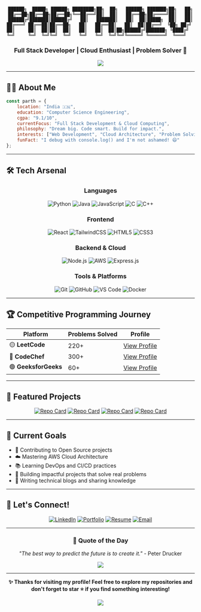 <div align="center">

```
██████╗  █████╗ ██████╗ ████████╗██╗  ██╗   ██████╗ ███████╗██╗   ██╗
██╔══██╗██╔══██╗██╔══██╗╚══██╔══╝██║  ██║   ██╔══██╗██╔════╝██║   ██║
██████╔╝███████║██████╔╝   ██║   ███████║   ██║  ██║█████╗  ██║   ██║
██╔═══╝ ██╔══██║██╔══██╗   ██║   ██╔══██║   ██║  ██║██╔══╝  ╚██╗ ██╔╝ 
██║     ██║  ██║██║  ██║   ██║   ██║  ██║██╗██████╔╝███████╗ ╚████╔╝  
╚═╝     ╚═╝  ╚═╝╚═╝  ╚═╝   ╚═╝   ╚═╝  ╚═╝╚═╝╚═════╝ ╚══════╝  ╚═══╝   
```

### Full Stack Developer | Cloud Enthusiast | Problem Solver 🚀

<img src="https://readme-typing-svg.demolab.com/?lines=System.out.println(%22Hello%2C%20World!%22);Academic+Excellence:+9.1%25+CGPA;Building+Scalable+Solutions+with+Passion+🚀;Always+Learning,+Always+Growing+💡&center=true&width=800&height=60&font=Fira+Code&size=20&pause=1000&color=00FFCC&background=0F111700" />

</div>

---

## 🧑‍💻 About Me

```javascript
const parth = {
    location: "India 🇮🇳",
    education: "Computer Science Engineering",
    cgpa: "9.1/10",
    currentFocus: "Full Stack Development & Cloud Computing",
    philosophy: "Dream big. Code smart. Build for impact.",
    interests: ["Web Development", "Cloud Architecture", "Problem Solving", "Open Source"],
    funFact: "I debug with console.log() and I'm not ashamed! 😄"
};
```

---

## 🛠️ Tech Arsenal

<div align="center">

### Languages
![Python](https://img.shields.io/badge/-Python-3776AB?style=for-the-badge&logo=python&logoColor=white)
![Java](https://img.shields.io/badge/-Java-007396?style=for-the-badge&logo=openjdk&logoColor=white)
![JavaScript](https://img.shields.io/badge/-JavaScript-F7DF1E?style=for-the-badge&logo=javascript&logoColor=black)
![C](https://img.shields.io/badge/-C-A8B9CC?style=for-the-badge&logo=c&logoColor=black)
![C++](https://img.shields.io/badge/-C++-00599C?style=for-the-badge&logo=cplusplus&logoColor=white)

### Frontend
![React](https://img.shields.io/badge/-React-61DAFB?style=for-the-badge&logo=react&logoColor=black)
![TailwindCSS](https://img.shields.io/badge/-TailwindCSS-06B6D4?style=for-the-badge&logo=tailwindcss&logoColor=white)
![HTML5](https://img.shields.io/badge/-HTML5-E34F26?style=for-the-badge&logo=html5&logoColor=white)
![CSS3](https://img.shields.io/badge/-CSS3-1572B6?style=for-the-badge&logo=css3&logoColor=white)

### Backend & Cloud
![Node.js](https://img.shields.io/badge/-Node.js-339933?style=for-the-badge&logo=nodedotjs&logoColor=white)
![AWS](https://img.shields.io/badge/-AWS-232F3E?style=for-the-badge&logo=amazonaws&logoColor=white)
![Express.js](https://img.shields.io/badge/-Express.js-000000?style=for-the-badge&logo=express&logoColor=white)

### Tools & Platforms
![Git](https://img.shields.io/badge/-Git-F05032?style=for-the-badge&logo=git&logoColor=white)
![GitHub](https://img.shields.io/badge/-GitHub-181717?style=for-the-badge&logo=github&logoColor=white)
![VS Code](https://img.shields.io/badge/-VS%20Code-007ACC?style=for-the-badge&logo=visualstudiocode&logoColor=white)
![Docker](https://img.shields.io/badge/-Docker-2496ED?style=for-the-badge&logo=docker&logoColor=white)

</div>

---

## 🏆 Competitive Programming Journey

<div align="center">

| Platform | Problems Solved | Profile |
|----------|----------------|---------|
| 🟡 **LeetCode** | 220+ | [View Profile](https://leetcode.com/u/Parth_69/) |
| 🍴 **CodeChef** | 300+ | [View Profile](https://www.codechef.com/users/parthkulkarni0) |
| 🟢 **GeeksforGeeks** | 60+ | [View Profile](https://www.geeksforgeeks.org/user/kulkarnidrf8/) |

</div>

---

## 🚀 Featured Projects

<div align="center">

[![Repo Card](https://github-readme-stats.vercel.app/api/pin/?username=yourusername&repo=project1&theme=tokyonight&border_color=00ffcc&title_color=00ffcc)](https://github.com/yourusername/project1)
[![Repo Card](https://github-readme-stats.vercel.app/api/pin/?username=yourusername&repo=project2&theme=tokyonight&border_color=00ffcc&title_color=00ffcc)](https://github.com/yourusername/project2)
[![Repo Card](https://github-readme-stats.vercel.app/api/pin/?username=yourusername&repo=project3&theme=tokyonight&border_color=00ffcc&title_color=00ffcc)](https://github.com/yourusername/project3)
[![Repo Card](https://github-readme-stats.vercel.app/api/pin/?username=yourusername&repo=project4&theme=tokyonight&border_color=00ffcc&title_color=00ffcc)](https://github.com/yourusername/project4)

</div>

---

## 🎯 Current Goals

- 🌟 Contributing to Open Source projects
- ☁️ Mastering AWS Cloud Architecture
- 📚 Learning DevOps and CI/CD practices
- 🤝 Building impactful projects that solve real problems
- 📝 Writing technical blogs and sharing knowledge

---

## 💬 Let's Connect!

<div align="center">

[![LinkedIn](https://img.shields.io/badge/-LinkedIn-0077B5?style=for-the-badge&logo=linkedin&logoColor=white)](https://www.linkedin.com/in/arth-kulkarni/)
[![Portfolio](https://img.shields.io/badge/-Portfolio-FF5722?style=for-the-badge&logo=google-chrome&logoColor=white)](https://your-portfolio-url)
[![Resume](https://img.shields.io/badge/-Resume-4285F4?style=for-the-badge&logo=google-drive&logoColor=white)](https://your-resume-link)
[![Email](https://img.shields.io/badge/-Email-D14836?style=for-the-badge&logo=gmail&logoColor=white)](mailto:kulkarniparth48@gmail.com)

</div>

---

<div align="center">

### 💭 Quote of the Day
*"The best way to predict the future is to create it."* - Peter Drucker

<img src="https://quotes-github-readme.vercel.app/api?type=horizontal&theme=tokyonight&border=true&border_color=00ffcc" />

---

**✨ Thanks for visiting my profile! Feel free to explore my repositories and don't forget to star ⭐ if you find something interesting!**

<img src="https://capsule-render.vercel.app/api?type=waving&color=gradient&customColorList=0,2,2,5,30&height=100&section=footer&reversal=false&textBg=false&fontAlignY=50&descAlign=48&descAlignY=59"/>

</div>
